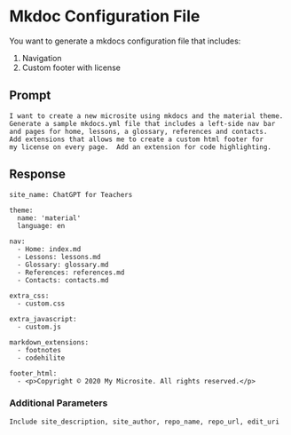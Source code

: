 # Mkdoc Configuration File

You want to generate a mkdocs configuration file that includes:

1. Navigation
2. Custom footer with license

## Prompt

```
I want to create a new microsite using mkdocs and the material theme. 
Generate a sample mkdocs.yml file that includes a left-side nav bar
and pages for home, lessons, a glossary, references and contacts. 
Add extensions that allows me to create a custom html footer for
my license on every page.  Add an extension for code highlighting.
```

## Response

```
site_name: ChatGPT for Teachers

theme:
  name: 'material'
  language: en

nav:
  - Home: index.md
  - Lessons: lessons.md
  - Glossary: glossary.md
  - References: references.md
  - Contacts: contacts.md

extra_css:
  - custom.css

extra_javascript:
  - custom.js

markdown_extensions:
  - footnotes
  - codehilite

footer_html:
  - <p>Copyright © 2020 My Microsite. All rights reserved.</p>
```

### Additional Parameters

```linenums="0"
Include site_description, site_author, repo_name, repo_url, edit_uri
```